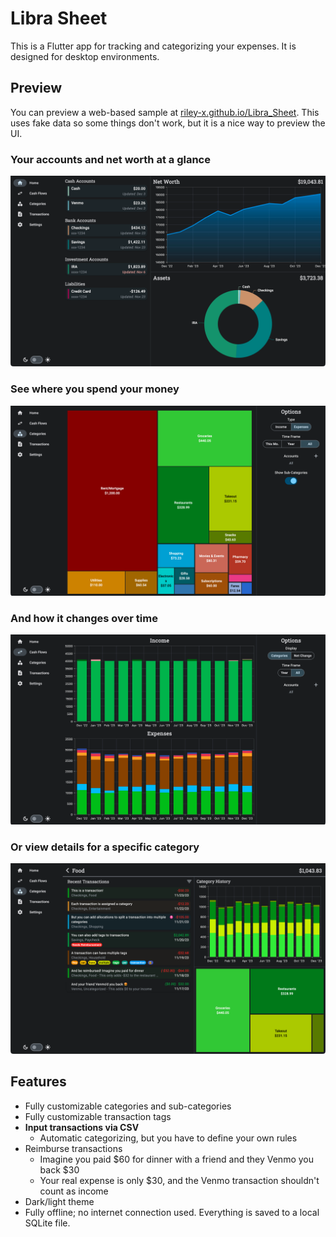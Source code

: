 # Libra Sheet

This is a Flutter app for tracking and categorizing your expenses. It is designed for desktop environments.

## Preview

You can preview a web-based sample at [riley-x.github.io/Libra_Sheet](https://riley-x.github.io/Libra_Sheet/). This uses fake data so some things don't work, but it is a nice way to preview the UI.

### Your accounts and net worth at a glance

![Home screen](docs/screen_home.png)

### See where you spend your money

![Categories screen](docs/screen_categories.png)

### And how it changes over time

![Cashflow screen](docs/screen_cashflow.png)

### Or view details for a specific category

![Category focus screen](docs/screen_categoryfocus.png)


## Features

* Fully customizable categories and sub-categories
* Fully customizable transaction tags
* **Input transactions via CSV**
  * Automatic categorizing, but you have to define your own rules
* Reimburse transactions
  * Imagine you paid $60 for dinner with a friend and they Venmo you back $30
  * Your real expense is only $30, and the Venmo transaction shouldn't count as income
* Dark/light theme
* Fully offline; no internet connection used. Everything is saved to a local SQLite file.
